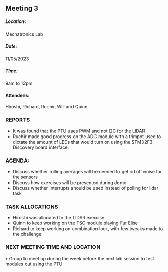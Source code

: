 ## Meeting 3

##### Location: 
Mechatronics Lab

##### Date: 
11/05/2023
##### Time: 
9am to 12pm

#### Attendees: 
Hiroshi, Richard, Ruchir, Will and Quinn

### REPORTS
 - It was found that the PTU uses PWM and not I2C for the LIDAR.
 - Ruchir made good progress on the ADC module with a trimpot used to dictate the amount of LEDs that would turn on using the STM32F3 Discovery board interface.

### AGENDA: 
   - Discuss whether rolling averages will be needed to get rid off noise for the sensors
   - Discuss how exercises will be presented during demo
   - Discuss whether interrupts should be used instead of polling for lidar task

### TASK ALLOCATIONS
   + Hiroshi was allocated to the LIDAR exercise
   + Quinn to keep working on the TSC module playing Fur Elise
   + Richard to keep working on combination lock, with few tweaks made to the challenge
 

### NEXT MEETING TIME AND LOCATION
   • Group to meet up during the week before the next lab session to test modules out using the PTU
